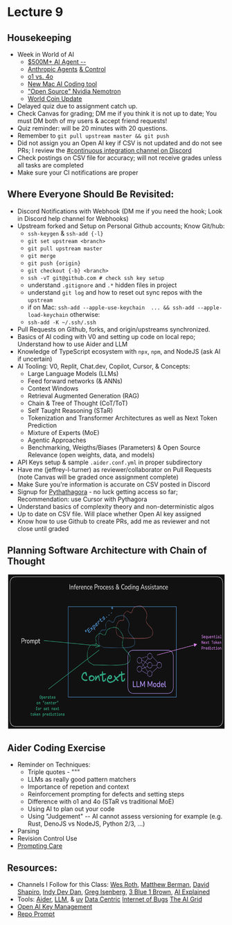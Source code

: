 # Lecture 9

## Housekeeping
- Week in World of AI
    * [$500M+ AI Agent -- ](https://youtu.be/EKspo1FLj-4?si=V84g5YbiOTM9BFfu)
    * [Anthropic Agents](https://youtu.be/xr0FCUNoy_0?si=NUFjV0FJQ87CnVYB) [& Control](https://youtu.be/idipaHSpQes?si=05Gax-A6t_TbaZFN)
    * [o1 vs. 4o](https://youtu.be/rVjANY9UC9s?si=3DXay1ovZXzcRum8)
    * [New Mac AI Coding tool](https://www.youtube.com/live/ikn7JSUflTI?si=cut1HjdZ7SWP50eU)
    * ["Open Source" Nvidia Nemotron](https://youtu.be/QXVSIR2z1q4?si=v7a-oB2eZMlbmhFW)
    * [World Coin Update](https://youtu.be/fJszPAk-WHk?si=vHyGPkfJvrKo2ZI0)
- Delayed quiz due to assignment catch up.
- Check Canvas for grading; DM me if you think it is not up to date; You must DM both of my users & accept friend requests!
- Quiz reminder: will be 20 minutes with 20 questions.
- Remember to `git pull upstream master && git push`
- Did not assign you an Open AI key if CSV is not updated and do not see PRs; I review the [#continuous integration channel on Discord](https://discord.com/channels/1204850325748457543/1204856923149697045)
- Check postings on CSV file for accuracy; will not receive grades unless all tasks are completed
- Make sure your CI notifications are proper

## Where Everyone Should Be Revisited:
- Discord Notifications with Webhook (DM me if you need the hook; Look in Discord help channel for Webhooks)
- Upstream forked and Setup on Personal Github accounts; Know Git/hub:
    * `ssh-keygen` & `ssh-add {-l}`
    * `git set upstream <branch>`
    * `git pull upstream master`
    * `git merge`
    * `git push {origin}`
    * `git checkout {-b} <branch>`
    * `ssh -vT git@github.com # check ssh key setup`
    * understand `.gitignore` and `.*` hidden files in project
    * understand `git log` and how to reset out sync repos with the `upstream`
    * if on Mac: `ssh-add --apple-use-keychain  ... && ssh-add --apple-load-keychain` otherwise:
    * `ssh-add -K ~/.ssh/.ssh`
- Pull Requests on Github, forks, and origin/upstreams synchronized.
- Basics of AI coding with V0 and setting up code on local repo; Understand how to use Aider and LLM
- Knowledge of TypeScript ecosystem with `npx`, `npm`, and NodeJS (ask AI if uncertain)
- AI Tooling: V0, Replit, Chat.dev, Copilot, Cursor, & Concepts:
    * Large Language Models (LLMs)
    * Feed forward networks (& ANNs)
    * Context Windows
    * Retrieval Augmented Generation (RAG)
    * Chain & Tree of Thought (CoT/ToT)
    * Self Taught Reasoning (STaR)
    * Tokenization and Transformer Architectures as well as Next Token Prediction
    * Mixture of Experts (MoE)
    * Agentic Approaches
    * Benchmarking, Weigths/Biases (Parameters) & Open Source Relevance (open weights, data, and models)
- API Keys setup & sample `.aider.conf.yml` in proper subdirectory
- Have me (jeffrey-l-turner) as reviewer/collaborator on Pull Requests (note Canvas will be graded once assignment complete)
- Make Sure you're information is accurate on CSV posted in Discord
- Signup for [Pythathagora](https://www.pythagora.ai) - no luck getting access so far; Recommendation: use Cursor with Pythagora
- Understand basics of complexity theory and non-deterministic algos
- Up to date on CSV file. Will place whether Open AI key assigned
- Know how to use Github to create PRs, add me as reviewer and not close until graded

## Planning Software Architecture with Chain of Thought

<div align="center">
  <img src="./../docs/drawings/Centering_context.png" width="500" height="355" />
</div>

## Aider Coding Exercise
- Reminder on Techniques:
    * Triple quotes - """
    * LLMs as really good pattern matchers
    * Importance of repetion and context
    * Reinforcement prompting for defects and setting steps
    * Difference with o1 and 4o (STaR vs traditional MoE)
    * Using AI to plan out your code
    * Using "Judgement" -- AI cannot assess versioning for example (e.g. Rust, DenoJS vs NodeJS, Python 2/3, ...)
- Parsing
- Revision Control Use
- [Prompting Care](https://cursor.directory/)

## Resources:
- Channels I Follow for this Class: [Wes Roth](https://www.youtube.com/@WesRoth), [Matthew Berman](https://www.youtube.com/@matthew_berman), [David Shapiro](https://www.youtube.com/@DaveShap/videos), [Indy Dev Dan](https://www.youtube.com/@indydevdan), [Greg Isenberg](https://www.youtube.com/@GregIsenberg), [3 Blue 1 Brown](https://www.youtube.com/@3blue1brown), [AI Explained](https://www.youtube.com/@3blue1brown)
- Tools: [Aider](https://aider.chat/), [LLM](https://github.com/simonw/llm), & [uv](https://github.com/astral-sh/uv) [Data Centric](https://youtube.com/@data-centric?si=SjrEhrokPgsDoeYF) [Internet of Bugs](https://youtube.com/@internetofbugs?si=hahhYKaGX59agFjH) [The AI Grid](https://youtube.com/@theaigrid?si=ZhJcF-WMTwlFZwuP)
- [Open AI Key Management](https://platform.openai.com/)
- [Repo Prompt](https://repoprompt.com/)
